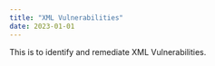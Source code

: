 ```yaml
---
title: "XML Vulnerabilities"
date: 2023-01-01
---
```



This is to identify and remediate XML Vulnerabilities.
